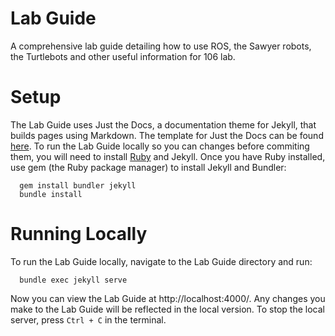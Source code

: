 # Lab Guide
A comprehensive lab guide detailing how to use ROS, the Sawyer robots, the Turtlebots and other useful information for 106 lab.
# Setup
The Lab Guide uses Just the Docs, a documentation theme for Jekyll, that builds pages using Markdown. The template for Just the Docs can be found [here](https://github.com/just-the-docs/just-the-docs-template). To run the Lab Guide locally so you can changes before commiting them, you will need to install [Ruby](https://rubyinstaller.org/downloads/) and Jekyll. Once you have Ruby installed, use gem (the Ruby package manager) to install Jekyll and Bundler:
```
  gem install bundler jekyll
  bundle install
```
# Running Locally
To run the Lab Guide locally, navigate to the Lab Guide directory and run:
```
  bundle exec jekyll serve
```
Now you can view the Lab Guide at http://localhost:4000/. Any changes you make to the Lab Guide will be reflected in the local version. To stop the local server, press `Ctrl + C` in the terminal.
